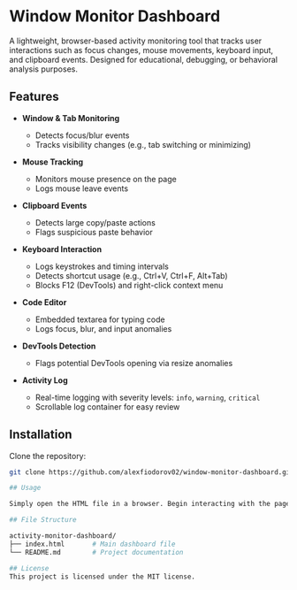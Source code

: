# Window Monitor Dashboard

A lightweight, browser-based activity monitoring tool that tracks user interactions such as focus changes, mouse movements, keyboard input, and clipboard events. Designed for educational, debugging, or behavioral analysis purposes.

## Features

- **Window & Tab Monitoring**
  - Detects focus/blur events
  - Tracks visibility changes (e.g., tab switching or minimizing)

- **Mouse Tracking**
  - Monitors mouse presence on the page
  - Logs mouse leave events

- **Clipboard Events**
  - Detects large copy/paste actions
  - Flags suspicious paste behavior

- **Keyboard Interaction**
  - Logs keystrokes and timing intervals
  - Detects shortcut usage (e.g., Ctrl+V, Ctrl+F, Alt+Tab)
  - Blocks F12 (DevTools) and right-click context menu

- **Code Editor**
  - Embedded textarea for typing code
  - Logs focus, blur, and input anomalies

- **DevTools Detection**
  - Flags potential DevTools opening via resize anomalies

- **Activity Log**
  - Real-time logging with severity levels: `info`, `warning`, `critical`
  - Scrollable log container for easy review

## Installation

Clone the repository:

```bash
git clone https://github.com/alexfiodorov02/window-monitor-dashboard.git

## Usage

Simply open the HTML file in a browser. Begin interacting with the page—switch tabs, type in the editor, copy/paste text—and observe the activity log update in real time.

## File Structure

activity-monitor-dashboard/
├── index.html       # Main dashboard file
└── README.md        # Project documentation

## License
This project is licensed under the MIT license.